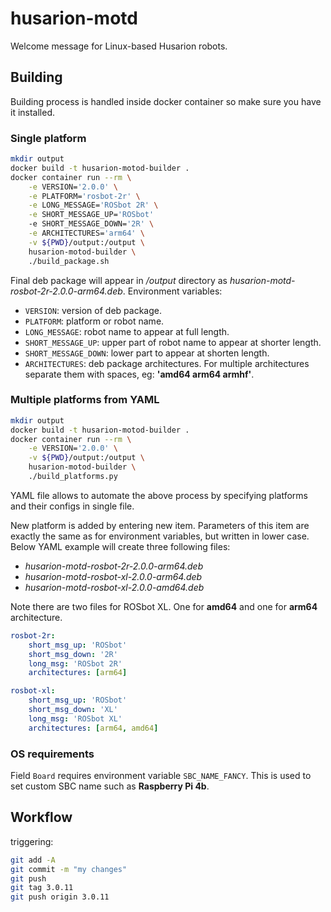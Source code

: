 # husarion-motd

Welcome message for Linux-based Husarion robots.

## Building

Building process is handled inside docker container so make sure you have it installed.

### Single platform

```bash
mkdir output
docker build -t husarion-motod-builder .
docker container run --rm \
    -e VERSION='2.0.0' \
    -e PLATFORM='rosbot-2r' \
    -e LONG_MESSAGE='ROSbot 2R' \
    -e SHORT_MESSAGE_UP='ROSbot'
    -e SHORT_MESSAGE_DOWN='2R' \
    -e ARCHITECTURES='arm64' \
    -v ${PWD}/output:/output \
    husarion-motod-builder \
    ./build_package.sh
```
Final deb package will appear in */output* directory as *husarion-motd-rosbot-2r-2.0.0-arm64.deb*.
Environment variables:
- `VERSION`: version of deb package.
- `PLATFORM`: platform or robot name.
- `LONG_MESSAGE`: robot name to appear at full length.
- `SHORT_MESSAGE_UP`: upper part of robot name to appear at shorter length.
- `SHORT_MESSAGE_DOWN`: lower part to appear at shorten length.
- `ARCHITECTURES`: deb package architectures. For multiple architectures separate them with spaces, eg: **'amd64 arm64 armhf'**.


### Multiple platforms from YAML

```bash
mkdir output
docker build -t husarion-motod-builder .
docker container run --rm \
    -e VERSION='2.0.0' \
    -v ${PWD}/output:/output \
    husarion-motod-builder \
    ./build_platforms.py
```


YAML file allows to automate the above process by specifying platforms and their configs in single file.

New platform is added by entering new item. Parameters of this item are exactly the same as for environment variables, but written in lower case. Below YAML example will create three following files:
- *husarion-motd-rosbot-2r-2.0.0-arm64.deb*
- *husarion-motd-rosbot-xl-2.0.0-arm64.deb*
- *husarion-motd-rosbot-xl-2.0.0-amd64.deb*

Note there are two files for ROSbot XL. One for **amd64** and one for **arm64** architecture.

``` yaml
rosbot-2r:
    short_msg_up: 'ROSbot'
    short_msg_down: '2R'
    long_msg: 'ROSbot 2R'
    architectures: [arm64]

rosbot-xl:
    short_msg_up: 'ROSbot'
    short_msg_down: 'XL'
    long_msg: 'ROSbot XL'
    architectures: [arm64, amd64]
```

### OS requirements
Field `Board` requires environment variable `SBC_NAME_FANCY`. This is used to set custom SBC name such as **Raspberry Pi 4b**.

## Workflow

triggering:

```bash
git add -A
git commit -m "my changes"
git push
git tag 3.0.11
git push origin 3.0.11
```